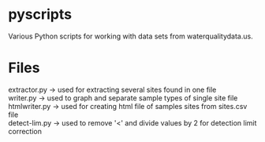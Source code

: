 pyscripts
=========

Various Python scripts for working with data sets from waterqualitydata.us.
  
Files
=========
extractor.py -> used for extracting several sites found in one file  
writer.py -> used to graph and separate sample types of single site file  
htmlwriter.py -> used for creating html file of samples sites from sites.csv file  
detect-lim.py -> used to remove '<' and divide values by 2 for detection limit correction